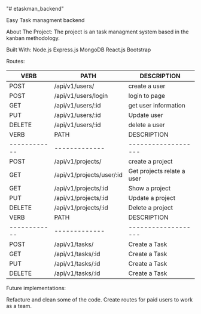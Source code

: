 "# etaskman_backend" 

Easy Task managment backend

About The Project:
The project is an task managment system based in the kanban methodology.

Built With:
    Node.js
    Express.js
    MongoDB
    React.js
    Bootstrap


Routes:

VERB 		 | 		  PATH 		 |  	 DESCRIPTION
------------ | ------------- | -------------------
POST | /api/v1/users/ | create a user |
POST | /api/v1/users/login | login to page |
GET | /api/v1/users/:id | get user information |
PUT | /api/v1/users/:id | Update user |
DELETE | /api/v1/users/:id | delete a user |
VERB 		 | 		  PATH 		 |  	 DESCRIPTION
------------ | ------------- | -------------------
POST | /api/v1/projects/ | create a project |
GET | /api/v1/projects/user/:id | Get projects relate a user |
GET | /api/v1/projects/:id | Show a project |
PUT | /api/v1/projects/:id | Update a project |
DELETE | /api/v1/projects/:id | Delete a project |
VERB 		 | 		  PATH 		 |  	 DESCRIPTION
------------ | ------------- | -------------------
POST | /api/v1/tasks/ | Create a Task |
GET | /api/v1/tasks/:id | Create a Task |
PUT | /api/v1/tasks/:id | Create a Task |
DELETE | /api/v1/tasks/:id | Create a Task |


Future implementations:

Refacture and clean some of the code.
Create routes for paid users to work as a team.
